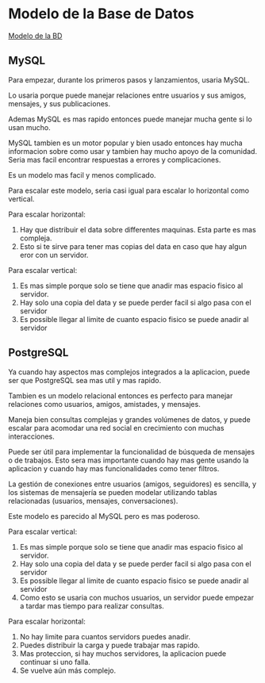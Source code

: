 # Modelo de la Base de Datos

[Modelo de la BD](Modelo_base_de_datos.png)

## MySQL

Para empezar, durante los primeros pasos y lanzamientos, usaria MySQL. 

Lo usaria porque puede manejar relaciones entre usuarios y sus amigos, mensajes, y sus publicaciones.

Ademas MySQL es mas rapido entonces puede manejar mucha gente si lo usan mucho.

MySQL tambien es un motor popular y bien usado entonces hay mucha informacion sobre como usar y tambien hay mucho apoyo de la comunidad. Seria mas facil encontrar respuestas a errores y complicaciones.

Es un modelo mas facil y menos complicado.

Para escalar este modelo, seria casi igual para escalar lo horizontal como vertical.

Para escalar horizontal:

1. Hay que distribuir el data sobre differentes maquinas. Esta parte es mas compleja.
2. Esto si te sirve para tener mas copias del data en caso que hay algun eror con un servidor.

Para escalar vertical: 

1. Es mas simple porque solo se tiene que anadir mas espacio fisico al servidor.
2. Hay solo una copia del data y se puede perder facil si algo pasa con el servidor
3. Es possible llegar al limite de cuanto espacio fisico se puede anadir al servidor

## PostgreSQL

Ya cuando hay aspectos mas complejos integrados a la aplicacion, puede ser que PostgreSQL sea mas util y mas rapido.

Tambien es un modelo relacional entonces es perfecto para manejar relaciones como usuarios, amigos, amistades, y mensajes. 

Maneja bien consultas complejas y grandes volúmenes de datos, y puede escalar para acomodar una red social en crecimiento con muchas interacciones.

Puede ser útil para implementar la funcionalidad de búsqueda de mensajes o de trabajos. Esto sera mas importante cuando hay mas gente usando la aplicacion y cuando hay mas funcionalidades como tener filtros.

La gestión de conexiones entre usuarios (amigos, seguidores) es sencilla, y los sistemas de mensajería se pueden modelar utilizando tablas relacionadas (usuarios, mensajes, conversaciones).

Este modelo es parecido al MySQL pero es mas poderoso. 

Para escalar vertical:

1. Es mas simple porque solo se tiene que anadir mas espacio fisico al servidor.
2. Hay solo una copia del data y se puede perder facil si algo pasa con el servidor
3. Es possible llegar al limite de cuanto espacio fisico se puede anadir al servidor
4. Como esto se usaria con muchos usuarios, un servidor puede empezar a tardar mas tiempo para realizar consultas.

Para escalar horizontal:

1. No hay limite para cuantos servidors puedes anadir. 
2. Puedes distribuir la carga y puede trabajar mas rapido.
3. Mas proteccion, si hay muchos servidores, la aplicacion puede continuar si uno falla.
4. Se vuelve aún más complejo.